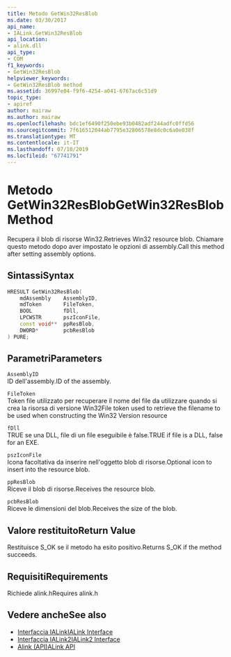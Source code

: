 ```yaml
---
title: Metodo GetWin32ResBlob
ms.date: 03/30/2017
api_name:
- IALink.GetWin32ResBlob
api_location:
- alink.dll
api_type:
- COM
f1_keywords:
- GetWin32ResBlob
helpviewer_keywords:
- GetWin32ResBlob method
ms.assetid: 36997e04-f9f6-4254-a041-6767ac6c51d9
topic_type:
- apiref
author: mairaw
ms.author: mairaw
ms.openlocfilehash: bdc1ef6490f250ebe93b0482adf244adfc0ffd56
ms.sourcegitcommit: 7f616512044ab7795e32806578e8dc0c6a0e038f
ms.translationtype: MT
ms.contentlocale: it-IT
ms.lasthandoff: 07/10/2019
ms.locfileid: "67741791"
---
```

# <a name="getwin32resblob-method"></a><span data-ttu-id="e5ac5-102">Metodo GetWin32ResBlob</span><span class="sxs-lookup"><span data-stu-id="e5ac5-102">GetWin32ResBlob Method</span></span>
<span data-ttu-id="e5ac5-103">Recupera il blob di risorse Win32.</span><span class="sxs-lookup"><span data-stu-id="e5ac5-103">Retrieves Win32 resource blob.</span></span> <span data-ttu-id="e5ac5-104">Chiamare questo metodo dopo aver impostato le opzioni di assembly.</span><span class="sxs-lookup"><span data-stu-id="e5ac5-104">Call this method after setting assembly options.</span></span>  
  
## <a name="syntax"></a><span data-ttu-id="e5ac5-105">Sintassi</span><span class="sxs-lookup"><span data-stu-id="e5ac5-105">Syntax</span></span>  
  
```cpp  
HRESULT GetWin32ResBlob(  
    mdAssembly    AssemblyID,  
    mdToken       FileToken,  
    BOOL          fDll,  
    LPCWSTR       pszIconFile,  
    const void**  ppResBlob,  
    DWORD*        pcbResBlob  
) PURE;  
```  
  
## <a name="parameters"></a><span data-ttu-id="e5ac5-106">Parametri</span><span class="sxs-lookup"><span data-stu-id="e5ac5-106">Parameters</span></span>  
 `AssemblyID`  
 <span data-ttu-id="e5ac5-107">ID dell'assembly.</span><span class="sxs-lookup"><span data-stu-id="e5ac5-107">ID of the assembly.</span></span>  
  
 `FileToken`  
 <span data-ttu-id="e5ac5-108">Token file utilizzato per recuperare il nome del file da utilizzare quando si crea la risorsa di versione Win32</span><span class="sxs-lookup"><span data-stu-id="e5ac5-108">File token used to retrieve the filename to be used when constructing the Win32 Version resource</span></span>  
  
 `fDll`  
 <span data-ttu-id="e5ac5-109">TRUE se una DLL, file di un file eseguibile è false.</span><span class="sxs-lookup"><span data-stu-id="e5ac5-109">TRUE if file is a DLL, false for an EXE.</span></span>  
  
 `pszIconFile`  
 <span data-ttu-id="e5ac5-110">Icona facoltativa da inserire nell'oggetto blob di risorse.</span><span class="sxs-lookup"><span data-stu-id="e5ac5-110">Optional icon to insert into the resource blob.</span></span>  
  
 `ppResBlob`  
 <span data-ttu-id="e5ac5-111">Riceve il blob di risorse.</span><span class="sxs-lookup"><span data-stu-id="e5ac5-111">Receives the resource blob.</span></span>  
  
 `pcbResBlob`  
 <span data-ttu-id="e5ac5-112">Riceve le dimensioni del blob.</span><span class="sxs-lookup"><span data-stu-id="e5ac5-112">Receives the size of the blob.</span></span>  
  
## <a name="return-value"></a><span data-ttu-id="e5ac5-113">Valore restituito</span><span class="sxs-lookup"><span data-stu-id="e5ac5-113">Return Value</span></span>  
 <span data-ttu-id="e5ac5-114">Restituisce S_OK se il metodo ha esito positivo.</span><span class="sxs-lookup"><span data-stu-id="e5ac5-114">Returns S_OK if the method succeeds.</span></span>  
  
## <a name="requirements"></a><span data-ttu-id="e5ac5-115">Requisiti</span><span class="sxs-lookup"><span data-stu-id="e5ac5-115">Requirements</span></span>  
 <span data-ttu-id="e5ac5-116">Richiede alink.h</span><span class="sxs-lookup"><span data-stu-id="e5ac5-116">Requires alink.h</span></span>  
  
## <a name="see-also"></a><span data-ttu-id="e5ac5-117">Vedere anche</span><span class="sxs-lookup"><span data-stu-id="e5ac5-117">See also</span></span>

- [<span data-ttu-id="e5ac5-118">Interfaccia IALink</span><span class="sxs-lookup"><span data-stu-id="e5ac5-118">IALink Interface</span></span>](../../../../docs/framework/unmanaged-api/alink/ialink-interface.md)
- [<span data-ttu-id="e5ac5-119">Interfaccia IALink2</span><span class="sxs-lookup"><span data-stu-id="e5ac5-119">IALink2 Interface</span></span>](../../../../docs/framework/unmanaged-api/alink/ialink2-interface.md)
- [<span data-ttu-id="e5ac5-120">Alink (API)</span><span class="sxs-lookup"><span data-stu-id="e5ac5-120">ALink API</span></span>](../../../../docs/framework/unmanaged-api/alink/index.md)

